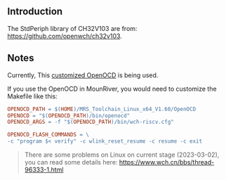## Introduction

The StdPeriph library of CH32V103 are from: <https://github.com/openwch/ch32v103>.

## Notes

Currently, This [customized OpenOCD](https://github.com/karlp/openocd-hacks) is being used.

If you use the OpenOCD in MounRiver, you would need to customize the Makefile like this:

```makefile
OPENOCD_PATH = $(HOME)/MRS_Toolchain_Linux_x64_V1.60/OpenOCD
OPENOCD = "$(OPENOCD_PATH)/bin/openocd"
OPENOCD_ARGS = -f "$(OPENOCD_PATH)/bin/wch-riscv.cfg"

OPENOCD_FLASH_COMMANDS = \
-c "program $< verify" -c wlink_reset_resume -c resume -c exit
```

> There are some problems on Linux on current stage (2023-03-02),
> you can read some details here: <https://www.wch.cn/bbs/thread-96333-1.html>

